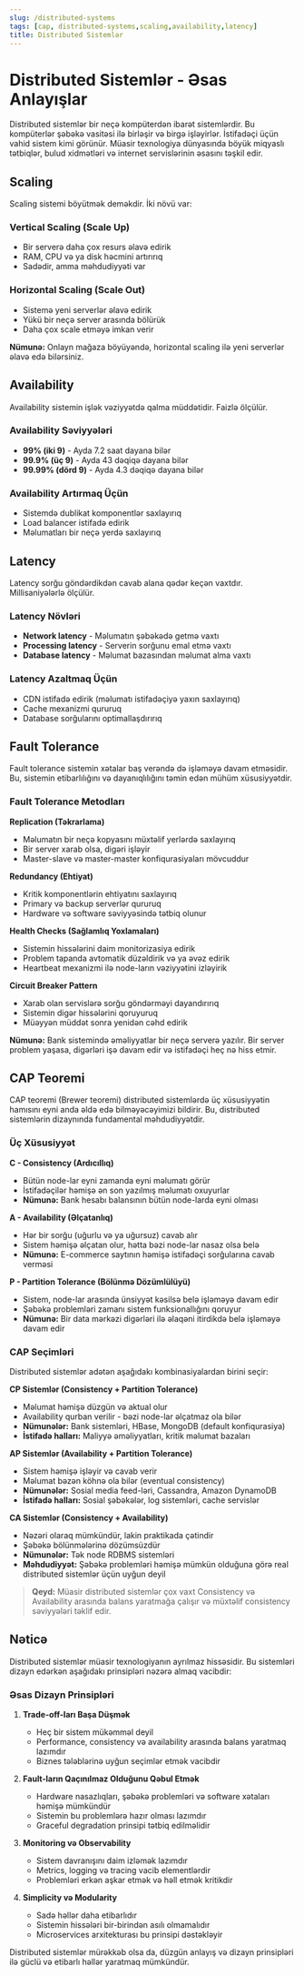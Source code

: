```yaml
---
slug: /distributed-systems
tags: [cap, distributed-systems,scaling,availability,latency]
title: Distributed Sistemlər
---
```

# Distributed Sistemlər - Əsas Anlayışlar

Distributed sistemlər bir neçə kompüterdən ibarət sistemlərdir. Bu kompüterlər şəbəkə vasitəsi ilə birləşir və birgə işləyirlər. İstifadəçi üçün vahid sistem kimi görünür. Müasir texnologiya dünyasında böyük miqyaslı tətbiqlər, bulud xidmətləri və internet servislərinin əsasını təşkil edir.

## Scaling

Scaling sistemi böyütmək deməkdir. İki növü var:

### Vertical Scaling (Scale Up)
- Bir serverə daha çox resurs əlavə edirik
- RAM, CPU və ya disk həcmini artırırıq
- Sadədir, amma məhdudiyyəti var

### Horizontal Scaling (Scale Out)
- Sistemə yeni serverlər əlavə edirik
- Yükü bir neçə server arasında bölürük
- Daha çox scale etməyə imkan verir

**Nümunə:** Onlayn mağaza böyüyəndə, horizontal scaling ilə yeni serverlər əlavə edə bilərsiniz.

## Availability

Availability sistemin işlək vəziyyətdə qalma müddətidir. Faizlə ölçülür.

### Availability Səviyyələri
- **99% (iki 9)** - Ayda 7.2 saat dayana bilər
- **99.9% (üç 9)** - Ayda 43 dəqiqə dayana bilər
- **99.99% (dörd 9)** - Ayda 4.3 dəqiqə dayana bilər

### Availability Artırmaq Üçün
- Sistemdə dublikat komponentlər saxlayırıq
- Load balancer istifadə edirik
- Məlumatları bir neçə yerdə saxlayırıq

## Latency

Latency sorğu göndərdikdən cavab alana qədər keçən vaxtdır. Millisaniyələrlə ölçülür.

### Latency Növləri
- **Network latency** - Məlumatın şəbəkədə getmə vaxtı
- **Processing latency** - Serverin sorğunu emal etmə vaxtı
- **Database latency** - Məlumat bazasından məlumat alma vaxtı

### Latency Azaltmaq Üçün
- CDN istifadə edirik (məlumatı istifadəçiyə yaxın saxlayırıq)
- Cache mexanizmi qururuq
- Database sorğularını optimallaşdırırıq

## Fault Tolerance

Fault tolerance sistemin xətalar baş verəndə də işləməyə davam etməsidir. Bu, sistemin etibarlılığını və dayanıqlılığını təmin edən mühüm xüsusiyyətdir.

### Fault Tolerance Metodları

**Replication (Təkrarlama)**
- Məlumatın bir neçə kopyasını müxtəlif yerlərdə saxlayırıq
- Bir server xarab olsa, digəri işləyir
- Master-slave və master-master konfiqurasiyaları mövcuddur

**Redundancy (Ehtiyat)**
- Kritik komponentlərin ehtiyatını saxlayırıq
- Primary və backup serverlər qururuq
- Hardware və software səviyyəsində tətbiq olunur

**Health Checks (Sağlamlıq Yoxlamaları)**
- Sistemin hissələrini daim monitorizasiya edirik
- Problem tapanda avtomatik düzəldirik və ya əvəz edirik
- Heartbeat mexanizmi ilə node-ların vəziyyətini izləyirik

**Circuit Breaker Pattern**
- Xarab olan servislərə sorğu göndərməyi dayandırırıq
- Sistemin digər hissələrini qoruyuruq
- Müəyyən müddət sonra yenidən cəhd edirik

**Nümunə:** Bank sistemində əməliyyatlar bir neçə serverə yazılır. Bir server problem yaşasa, digərləri işə davam edir və istifadəçi heç nə hiss etmir.

## CAP Teoremi

CAP teoremi (Brewer teoremi) distributed sistemlərdə üç xüsusiyyətin hamısını eyni anda əldə edə bilməyəcəyimizi bildirir. Bu, distributed sistemlərin dizaynında fundamental məhdudiyyətdir.

### Üç Xüsusiyyət

**C - Consistency (Ardıcıllıq)**
- Bütün node-lar eyni zamanda eyni məlumatı görür
- İstifadəçilər həmişə ən son yazılmış məlumatı oxuyurlar
- **Nümunə:** Bank hesabı balansının bütün node-larda eyni olması

**A - Availability (Əlçatanlıq)**
- Hər bir sorğu (uğurlu və ya uğursuz) cavab alır
- Sistem həmişə əlçatan olur, hətta bəzi node-lar nasaz olsa belə
- **Nümunə:** E-commerce saytının həmişə istifadəçi sorğularına cavab verməsi

**P - Partition Tolerance (Bölünmə Dözümlülüyü)**
- Sistem, node-lar arasında ünsiyyət kəsilsə belə işləməyə davam edir
- Şəbəkə problemləri zamanı sistem funksionallığını qoruyur
- **Nümunə:** Bir data mərkəzi digərləri ilə əlaqəni itirdikdə belə işləməyə davam edir

### CAP Seçimləri

Distributed sistemlər adətən aşağıdakı kombinasiyalardan birini seçir:

**CP Sistemlər (Consistency + Partition Tolerance)**
- Məlumat həmişə düzgün və aktual olur
- Availability qurban verilir - bəzi node-lar əlçatmaz ola bilər
- **Nümunələr:** Bank sistemləri, HBase, MongoDB (default konfiqurasiya)
- **İstifadə halları:** Maliyyə əməliyyatları, kritik məlumat bazaları

**AP Sistemlər (Availability + Partition Tolerance)**
- Sistem həmişə işləyir və cavab verir
- Məlumat bəzən köhnə ola bilər (eventual consistency)
- **Nümunələr:** Sosial media feed-ləri, Cassandra, Amazon DynamoDB
- **İstifadə halları:** Sosial şəbəkələr, log sistemləri, cache servislər

**CA Sistemlər (Consistency + Availability)**
- Nəzəri olaraq mümkündür, lakin praktikada çətindir
- Şəbəkə bölünmələrinə dözümsüzdür
- **Nümunələr:** Tək node RDBMS sistemləri
- **Məhdudiyyət:** Şəbəkə problemləri həmişə mümkün olduğuna görə real distributed sistemlər üçün uyğun deyil

> **Qeyd:** Müasir distributed sistemlər çox vaxt Consistency və Availability arasında balans yaratmağa çalışır və müxtəlif consistency səviyyələri təklif edir.

## Nəticə

Distributed sistemlər müasir texnologiyanın ayrılmaz hissəsidir. Bu sistemləri dizayn edərkən aşağıdakı prinsipləri nəzərə almaq vacibdir:

### Əsas Dizayn Prinsipləri

1. **Trade-off-ları Başa Düşmək**
   - Heç bir sistem mükəmməl deyil
   - Performance, consistency və availability arasında balans yaratmaq lazımdır
   - Biznes tələblərinə uyğun seçimlər etmək vacibdir

2. **Fault-ların Qaçınılmaz Olduğunu Qəbul Etmək**
   - Hardware nasazlıqları, şəbəkə problemləri və software xətaları həmişə mümkündür
   - Sistemin bu problemlərə hazır olması lazımdır
   - Graceful degradation prinsipi tətbiq edilməlidir

3. **Monitoring və Observability**
   - Sistem davranışını daim izləmək lazımdır
   - Metrics, logging və tracing vacib elementlərdir
   - Problemləri erkən aşkar etmək və həll etmək kritikdir

4. **Simplicity və Modularity**
   - Sadə həllər daha etibarlıdır
   - Sistemin hissələri bir-birindən asılı olmamalıdır
   - Microservices arxitekturası bu prinsipi dəstəkləyir

Distributed sistemlər mürəkkəb olsa da, düzgün anlayış və dizayn prinsipləri ilə güclü və etibarlı həllər yaratmaq mümkündür.


